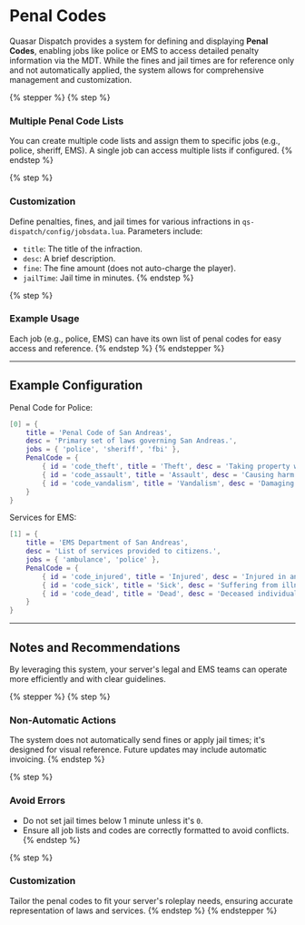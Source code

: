 # Penal Codes

Quasar Dispatch provides a system for defining and displaying **Penal Codes**, enabling jobs like police or EMS to access detailed penalty information via the MDT. While the fines and jail times are for reference only and not automatically applied, the system allows for comprehensive management and customization.

{% stepper %}
{% step %}
### Multiple Penal Code Lists

You can create multiple code lists and assign them to specific jobs (e.g., police, sheriff, EMS). A single job can access multiple lists if configured.
{% endstep %}

{% step %}
### Customization

Define penalties, fines, and jail times for various infractions in `qs-dispatch/config/jobsdata.lua`. Parameters include:

* `title`: The title of the infraction.
* `desc`: A brief description.
* `fine`: The fine amount (does not auto-charge the player).
* `jailTime`: Jail time in minutes.
{% endstep %}

{% step %}
### Example Usage

Each job (e.g., police, EMS) can have its own list of penal codes for easy access and reference.
{% endstep %}
{% endstepper %}

***

## Example Configuration

Penal Code for Police:

```lua
[0] = {
    title = 'Penal Code of San Andreas',
    desc = 'Primary set of laws governing San Andreas.',
    jobs = { 'police', 'sheriff', 'fbi' },
    PenalCode = {
        { id = 'code_theft', title = 'Theft', desc = 'Taking property without consent.', fine = 300, jailTime = 1 },
        { id = 'code_assault', title = 'Assault', desc = 'Causing harm to another person.', fine = 400, jailTime = 10 },
        { id = 'code_vandalism', title = 'Vandalism', desc = 'Damaging property without permission.', fine = 250, jailTime = 7 },
    }
}
```

Services for EMS:

```lua
[1] = {
    title = 'EMS Department of San Andreas',
    desc = 'List of services provided to citizens.',
    jobs = { 'ambulance', 'police' },
    PenalCode = {
        { id = 'code_injured', title = 'Injured', desc = 'Injured in an incident.', fine = 300, jailTime = 0 },
        { id = 'code_sick', title = 'Sick', desc = 'Suffering from illness.', fine = 400, jailTime = 0 },
        { id = 'code_dead', title = 'Dead', desc = 'Deceased individual.', fine = 500, jailTime = 0 },
    }
}
```

***

## Notes and Recommendations

By leveraging this system, your server's legal and EMS teams can operate more efficiently and with clear guidelines.

{% stepper %}
{% step %}
### Non-Automatic Actions

The system does not automatically send fines or apply jail times; it's designed for visual reference. Future updates may include automatic invoicing.
{% endstep %}

{% step %}
### Avoid Errors

* Do not set jail times below 1 minute unless it's `0`.
* Ensure all job lists and codes are correctly formatted to avoid conflicts.
{% endstep %}

{% step %}
### Customization

Tailor the penal codes to fit your server's roleplay needs, ensuring accurate representation of laws and services.
{% endstep %}
{% endstepper %}
